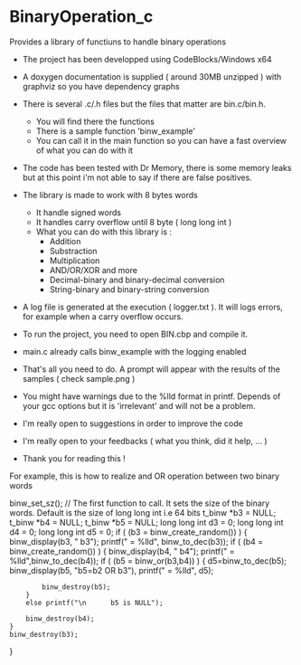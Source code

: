 # BinaryOperation_c
Provides a library of functiuns to handle binary operations

- The project has been developped using CodeBlocks/Windows x64
- A doxygen documentation is supplied ( around 30MB unzipped ) with graphviz so you have dependency graphs 
- There is several .c/.h files but the files that matter are bin.c/bin.h.
  - You will find there the functions
  - There is a sample function 'binw_example' 
  - You can call it in the main function so you can have a fast overview of what you can do with it
- The code has been tested with Dr Memory, there is some memory leaks but at this point i'm not able to say if there are false positives.
- The library is made to work with 8 bytes words 
  - It handle signed words
  - It handles carry overflow until 8 byte ( long long int )
  - What you can do with this library is :
    - Addition 
    - Substraction 
    - Multiplication 
    - AND/OR/XOR and more 
    - Decimal-binary and binary-decimal conversion 
    - String-binary and binary-string conversion
- A log file is generated at the execution ( logger.txt ). It will logs errors, for example when a carry overflow occurs.

- To run the project, you need to open BIN.cbp and compile it.
- main.c already calls binw_example with the logging enabled
- That's all you need to do. A prompt will appear with the results of the samples ( check sample.png )
- You might have warnings due to the %lld format in printf. Depends of your gcc options but it is 'irrelevant' and will not be a problem.

- I'm really open to suggestions in order to improve the code
- I'm really open to your feedbacks ( what you think, did it help, ... )
- Thank you for reading this !


For example, this is how to realize and OR operation between two binary words

binw_set_sz(); // The first function to call. It sets the size of the binary words. Default is the size of long long int i.e 64 bits
t_binw *b3 = NULL;
t_binw *b4 = NULL;
t_binw *b5 = NULL;
long long int d3 = 0;
long long int d4 = 0;
long long int d5 = 0;
if ( (b3 = binw_create_random()) )
{
    binw_display(b3, "         b3"); printf(" = %lld", binw_to_dec(b3));
    if ( (b4 = binw_create_random()) )
    {
        binw_display(b4, "         b4"); printf(" = %lld",binw_to_dec(b4));
        if ( (b5 = binw_or(b3,b4)) )
        {
            d5=binw_to_dec(b5);
            binw_display(b5, "b5=b2 OR b3"), printf(" = %lld", d5);

            binw_destroy(b5);
        }
        else printf("\n      b5 is NULL");

        binw_destroy(b4);
    }
    binw_destroy(b3);
}
